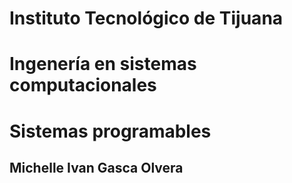 # Instituto Tecnológico de Tijuana
# Ingenería en sistemas computacionales
# Sistemas programables
## Michelle Ivan Gasca Olvera
